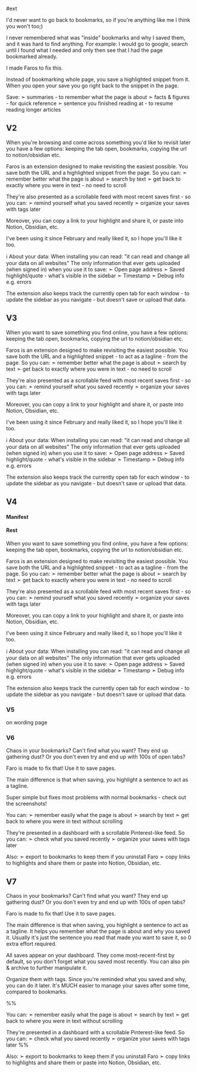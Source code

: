#ext

I'd never want to go back to bookmarks, so if you're anything like me I think you won't too;)

I never remembered what was "inside" bookmarks and why I saved them, and it was hard to find anything.
For example: I would go to google, search until I found what I needed and only then see that I had the page bookmarked already.

I made Faros to fix this.

Instead of bookmarking whole page, you save a highlighted snippet from it. When you open your save you go right back to the snippet in the page.

Save:
➣ summaries - to remember what the page is about
➣ facts & figures - for quick reference
➣ sentence you finished reading at - to resume reading longer articles


## V2

When you're browsing and come across something you'd like to revisit later you have a few options: keeping the tab open, bookmarks, copying the url to notion/obsidian etc. 

Faros is an extension designed to make revisiting the easiest possible.
You save both the URL and a highlighted snippet from the page.
So you can:
➣ remember better what the page is about
➣ search by text
➣ get back to exactly where you were in text - no need to scroll 

They're also presented as a scrollable feed with most recent saves first - so you can:
➣ remind yourself what you saved recently
➣ organize your saves with tags later

Moreover, you can copy a link to your highlight and share it, or paste into Notion, Obsidian, etc.

I've been using it since February and really liked it, so I hope you'll like it too.


ℹ️ About your data:
When installing you can read: "it can read and change all your data on all websites"
The only information that ever gets uploaded (when signed in) when you use it to save:
➣ Open page address
➣ Saved highlight/quote - what's visible in the sidebar
➣ Timestamp
➣ Debug info e.g. errors

The extension also keeps track the currently open tab for each window - to update the sidebar as you navigate - but doesn't save or upload that data.

## V3
When you want to save something you find online, you have a few options: keeping the tab open, bookmarks, copying the url to notion/obsidian etc. 

Faros is an extension designed to make revisiting the easiest possible.
You save both the URL and a highlighted snippet - to act as a tagline - from the page.
So you can:
➣ remember better what the page is about
➣ search by text
➣ get back to exactly where you were in text - no need to scroll 

They're also presented as a scrollable feed with most recent saves first - so you can:
➣ remind yourself what you saved recently
➣ organize your saves with tags later

Moreover, you can copy a link to your highlight and share it, or paste into Notion, Obsidian, etc.

I've been using it since February and really liked it, so I hope you'll like it too.

ℹ️ About your data:
When installing you can read: "it can read and change all your data on all websites"
The only information that ever gets uploaded (when signed in) when you use it to save:
➣ Open page address
➣ Saved highlight/quote - what's visible in the sidebar
➣ Timestamp
➣ Debug info e.g. errors

The extension also keeps track the currently open tab for each window - to update the sidebar as you navigate - but doesn't save or upload that data.

## V4
#### Manifest
#### Rest


When you want to save something you find online, you have a few options: keeping the tab open, bookmarks, copying the url to notion/obsidian etc. 

Faros is an extension designed to make revisiting the easiest possible.
You save both the URL and a highlighted snippet - to act as a tagline - from the page.
So you can:
➣ remember better what the page is about
➣ search by text
➣ get back to exactly where you were in text - no need to scroll 

They're also presented as a scrollable feed with most recent saves first - so you can:
➣ remind yourself what you saved recently
➣ organize your saves with tags later

Moreover, you can copy a link to your highlight and share it, or paste into Notion, Obsidian, etc.

I've been using it since February and really liked it, so I hope you'll like it too.

ℹ️ About your data:
When installing you can read: "it can read and change all your data on all websites"
The only information that ever gets uploaded (when signed in) when you use it to save:
➣ Open page address
➣ Saved highlight/quote - what's visible in the sidebar
➣ Timestamp
➣ Debug info e.g. errors

The extension also keeps track the currently open tab for each window - to update the sidebar as you navigate - but doesn't save or upload that data.

### V5
on wording page
### V6
Chaos in your bookmarks? Can't find what you want? They end up gathering dust? Or you don't even try and end up with 100s of open tabs?

Faro is made to fix that! Use it to save pages.

The main difference is that when saving, you highlight a sentence to act as a tagline. 

Super simple but fixes most problems with normal bookmarks - check out the screenshots!

You can:
➣ remember easily what the page is about
➣ search by text
➣ get back to where you were in text without scrolling

They're presented in a dashboard with a scrollable Pinterest-like feed.
So you can:
➣ check what you saved recently
➣ organize your saves with tags later

Also:
➣ export to bookmarks to keep them if you uninstall Faro
➣ copy links to highlights and share them or paste into Notion, Obsidian, etc.

## V7 
Chaos in your bookmarks? Can't find what you want? They end up gathering dust? Or you don't even try and end up with 100s of open tabs?

Faro is made to fix that! Use it to save pages.

The main difference is that when saving, you highlight a sentence to act as a tagline. It helps you remember what the page is about and why you saved it. Usually it's just the sentence you read that made you want to save it, so 0 extra effort required.

All saves appear on your dashboard. They come most-recent-first by default, so you don't forget what you saved most recently. You can also pin & archive to further manipulate it.

Organize them with tags. Since you're reminded what you saved and why, you can do it later. It's MUCH easier to manage your saves after some time, compared to bookmarks.



%% 


You can:
➣ remember easily what the page is about
➣ search by text
➣ get back to where you were in text without scrolling

They're presented in a dashboard with a scrollable Pinterest-like feed.
So you can:
➣ check what you saved recently
➣ organize your saves with tags later %%

Also:
➣ export to bookmarks to keep them if you uninstall Faro
➣ copy links to highlights and share them or paste into Notion, Obsidian, etc.
